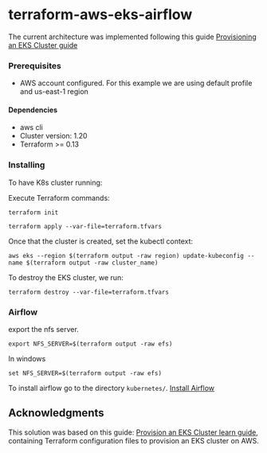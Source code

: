 # terraform-aws-eks-airflow


The current architecture was implemented following this guide [Provisioning an EKS Cluster guide](https://learn.hashicorp.com/terraform/kubernetes/provision-eks-cluster)

### Prerequisites

- AWS account configured. For this example we are using default profile and us-east-1 region

#### Dependencies
- aws cli
- Cluster version: 1.20 
- Terraform >= 0.13

### Installing

To have K8s cluster running:

Execute Terraform commands:

```
terraform init
```
```
terraform apply --var-file=terraform.tfvars
```
Once that the cluster is created, set the kubectl context:

```
aws eks --region $(terraform output -raw region) update-kubeconfig --name $(terraform output -raw cluster_name)
```

To destroy the EKS cluster, we run:

```
terraform destroy --var-file=terraform.tfvars
```
### Airflow
export the nfs server.
```
export NFS_SERVER=$(terraform output -raw efs)
```
In windows
```
set NFS_SERVER=$(terraform output -raw efs)
```
To install airflow go to the directory `kubernetes/`. [Install Airflow](../kubernetes/README.md)

## Acknowledgments

This solution was based on this guide: [Provision an EKS Cluster learn guide](https://learn.hashicorp.com/terraform/kubernetes/provision-eks-cluster), containing
Terraform configuration files to provision an EKS cluster on AWS.